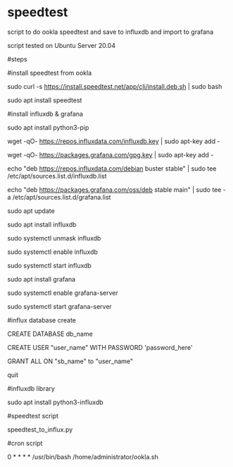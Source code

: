 # speedtest
script to do ookla speedtest and save to influxdb and import to grafana

script tested on Ubuntu Server 20.04

#steps

#install speedtest from ookla

sudo curl -s https://install.speedtest.net/app/cli/install.deb.sh | sudo bash

sudo apt install speedtest

#install influxdb & grafana

sudo apt install python3-pip

wget -qO- https://repos.influxdata.com/influxdb.key | sudo apt-key add -

wget -qO- https://packages.grafana.com/gpg.key | sudo apt-key add -

echo "deb https://repos.influxdata.com/debian buster stable" | sudo tee /etc/apt/sources.list.d/influxdb.list

echo "deb https://packages.grafana.com/oss/deb stable main" | sudo tee -a /etc/apt/sources.list.d/grafana.list

sudo apt update

sudo apt install influxdb

sudo systemctl unmask influxdb

sudo systemctl enable influxdb

sudo systemctl start influxdb

sudo apt install grafana

sudo systemctl enable grafana-server

sudo systemctl start grafana-server

#influx database create

CREATE DATABASE db_name

CREATE USER "user_name" WITH PASSWORD 'password_here'

GRANT ALL ON "sb_name" to "user_name"

quit

#influxdb library

sudo apt install python3-influxdb

#speedtest script

speedtest_to_influx.py

#cron script

0 * * * *       /usr/bin/bash /home/administrator/ookla.sh

